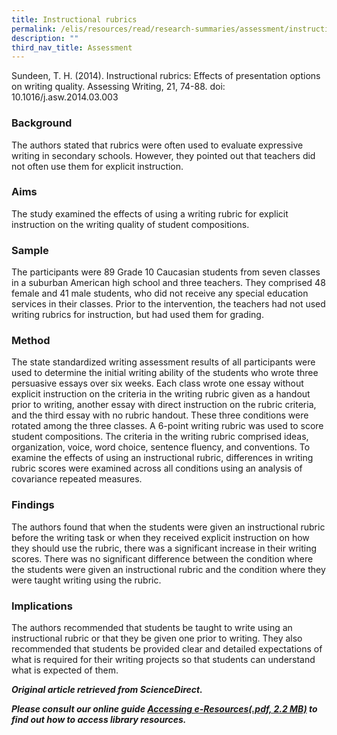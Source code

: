 ```yaml
---
title: Instructional rubrics
permalink: /elis/resources/read/research-summaries/assessment/instructional-rubrics/
description: ""
third_nav_title: Assessment
---
```

Sundeen, T. H. (2014). Instructional rubrics: Effects of presentation options on writing quality. Assessing Writing, 21, 74-88. doi: 10.1016/j.asw.2014.03.003

### Background

The authors stated that rubrics were often used to evaluate expressive writing in secondary schools. However, they pointed out that teachers did not often use them for explicit instruction.

### Aims

The study examined the effects of using a writing rubric for explicit instruction on the writing quality of student compositions.

### Sample

The participants were 89 Grade 10 Caucasian students from seven classes in a suburban American high school and three teachers. They comprised 48 female and 41 male students, who did not receive any special education services in their classes. Prior to the intervention, the teachers had not used writing rubrics for instruction, but had used them for grading.

### Method

The state standardized writing assessment results of all participants were used to determine the initial writing ability of the students who wrote three persuasive essays over six weeks. Each class wrote one essay without explicit instruction on the criteria in the writing rubric given as a handout prior to writing, another essay with direct instruction on the rubric criteria, and the third essay with no rubric handout. These three conditions were rotated among the three classes. A 6-point writing rubric was used to score student compositions. The criteria in the writing rubric comprised ideas, organization, voice, word choice, sentence fluency, and conventions. To examine the effects of using an instructional rubric, differences in writing rubric scores were examined across all conditions using an analysis of covariance repeated measures.

### Findings

The authors found that when the students were given an instructional rubric before the writing task or when they received explicit instruction on how they should use the rubric, there was a significant increase in their writing scores. There was no significant difference between the condition where the students were given an instructional rubric and the condition where they were taught writing using the rubric.

### Implications

The authors recommended that students be taught to write using an instructional rubric or that they be given one prior to writing. They also recommended that students be provided clear and detailed expectations of what is required for their writing projects so that students can understand what is expected of them.



_**Original article retrieved from ScienceDirect.**_  

**_Please consult our online guide [Accessing e-Resources(.pdf, 2.2 MB)](https://academyofsingaporeteachers-moe-edu-sg-admin.cwp.sg/elis/resources/read/research-summaries/assessment/18e45074-6b1b-4ac7-811f-1a8da16c4f81 "Accessing e-Resources") to find out how to access library resources._**